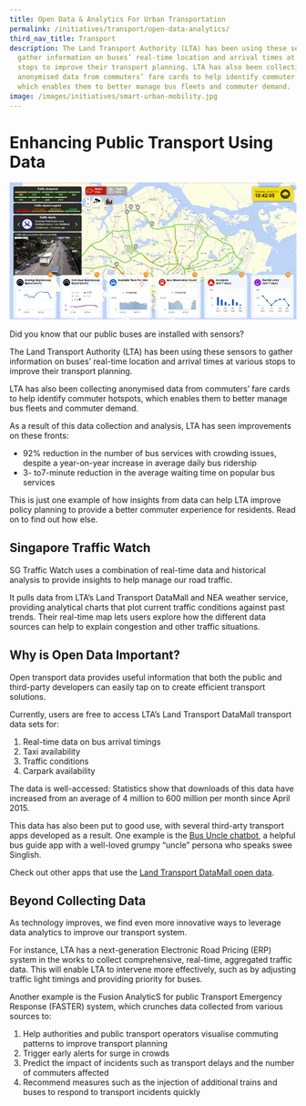 ```yaml
---
title: Open Data & Analytics For Urban Transportation
permalink: /initiatives/transport/open-data-analytics/
third_nav_title: Transport
description: The Land Transport Authority (LTA) has been using these sensors to
  gather information on buses’ real-time location and arrival times at various
  stops to improve their transport planning. LTA has also been collecting
  anonymised data from commuters’ fare cards to help identify commuter hotspots,
  which enables them to better manage bus fleets and commuter demand.
image: /images/initiatives/smart-urban-mobility.jpg
---
```


# Enhancing Public Transport Using Data
![SG Traffic Watch screenshot](/images/initiatives/SG-Traffic-watch.jpeg) 

Did you know that our public buses are installed with sensors?

The Land Transport Authority (LTA) has been using these sensors to gather information on buses’ real-time location and arrival times at various stops to improve their transport planning.

LTA has also been collecting anonymised data from commuters’ fare cards to help identify commuter hotspots, which enables them to better manage bus fleets and commuter demand.

As a result of this data collection and analysis, LTA has seen improvements on these fronts:

* 92% reduction in the number of bus services with crowding issues, despite a year-on-year increase in average daily bus ridership
* 3- to7-minute reduction in the average waiting time on popular bus services  
  
This is just one example of how insights from data can help LTA improve policy planning to provide a better commuter experience for residents. Read on to find out how else.

## Singapore Traffic Watch

SG Traffic Watch uses a combination of real-time data and historical analysis to provide insights to help manage our road traffic.

It pulls data from LTA’s Land Transport DataMall and NEA weather service, providing analytical charts that plot current traffic conditions against past trends. Their real-time map lets users explore how the different data sources can help to explain congestion and other traffic situations.

## Why is Open Data Important?

Open transport data provides useful information that both the public and third-party developers can easily tap on to create efficient transport solutions.

Currently, users are free to access LTA’s Land Transport DataMall transport data sets for:

1. Real-time data on bus arrival timings
2. Taxi availability
3. Traffic conditions
4. Carpark availability  
  
The data is well-accessed: Statistics show that downloads of this data have increased from an average of 4 million to 600 million per month since April 2015.  
  
This data has also been put to good use, with several third-arty transport apps developed as a result. One example is the <a href="https://www.busuncle.sg/" target="_blank">Bus Uncle chatbot</a>, a helpful bus guide app with a well-loved grumpy “uncle” persona who speaks swee Singlish.  

Check out other apps that use the <a href="https://datamall.lta.gov.sg/content/datamall/en/app-zone.html" target="_blank">Land Transport DataMall open data</a>.

## Beyond Collecting Data

As technology improves, we find even more innovative ways to leverage data analytics to improve our transport system.

For instance, LTA has a next-generation Electronic Road Pricing (ERP) system in the works to collect comprehensive, real-time, aggregated traffic data. This will enable LTA to intervene more effectively, such as by adjusting traffic light timings and providing priority for buses.

Another example is the Fusion AnalyticS for public Transport Emergency Response (FASTER) system, which crunches data collected from various sources to:

1. Help authorities and public transport operators visualise commuting patterns to improve transport planning
2. Trigger early alerts for surge in crowds
3. Predict the impact of incidents such as transport delays and the number of commuters affected
4. Recommend measures such as the injection of additional trains and buses to respond to transport incidents quickly